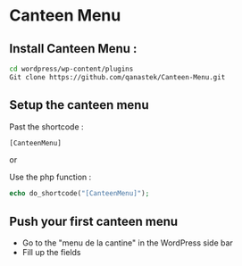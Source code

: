 # Canteen Menu

## Install Canteen Menu :

```bash
cd wordpress/wp-content/plugins
Git clone https://github.com/qanastek/Canteen-Menu.git
```
## Setup the canteen menu

Past the shortcode :
```php
[CanteenMenu]
```

or

Use the php function :
```php
echo do_shortcode("[CanteenMenu]");
```

## Push your first canteen menu

* Go to the "menu de la cantine" in the WordPress side bar
* Fill up the fields
